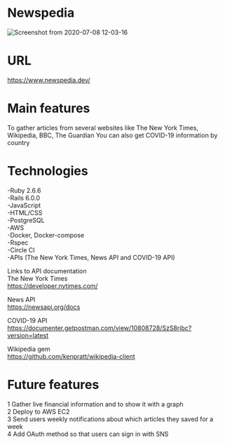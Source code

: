 # Newspedia
![Screenshot from 2020-07-08 12-03-16](https://user-images.githubusercontent.com/10365357/86870330-2d7e1b00-c113-11ea-950e-9c4bea08ca35.png)

# URL
https://www.newspedia.dev/  

# Main features
To gather articles from several websites like The New York Times, Wikipedia, BBC, The Guardian
You can also get COVID-19 information by country

# Technologies
-Ruby 2.6.6  
-Rails 6.0.0  
-JavaScript  
-HTML/CSS  
-PostgreSQL  
-AWS  
-Docker, Docker-compose  
-Rspec  
-Circle CI  
-APIs (The New York Times, News API and COVID-19 API)  

Links to API documentation  
The New York Times  
https://developer.nytimes.com/  

News API  
https://newsapi.org/docs  

COVID-19 API  
https://documenter.getpostman.com/view/10808728/SzS8rjbc?version=latest  

Wikipedia gem  
https://github.com/kenpratt/wikipedia-client  

# Future features
1 Gather live financial information and to show it with a graph  
2 Deploy to AWS EC2  
3 Send users weekly notifications about which articles they saved for a week  
4 Add OAuth method so that users can sign in with SNS
